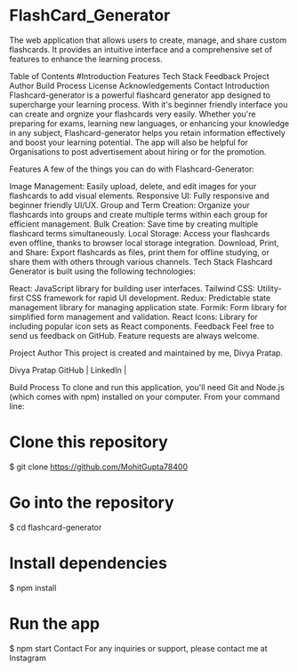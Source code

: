 # FlashCard_Generator

The web application that allows users to create, manage, and share custom flashcards. It provides an intuitive interface and a comprehensive set of features to enhance the learning process.

Table of Contents
#Introduction
Features
Tech Stack
Feedback
Project Author
Build Process
License
Acknowledgements
Contact
Introduction
Flashcard-generator is a powerful flashcard generator app designed to supercharge your learning process. With it's beginner friendly interface you can create and orgnize your flashcards very easily. Whether you're preparing for exams, learning new languages, or enhancing your knowledge in any subject, Flashcard-generator helps you retain information effectively and boost your learning potential. The app will also be helpful for Organisations to post advertisement about hiring or for the promotion.

Features
A few of the things you can do with Flashcard-Generator:

Image Management: Easily upload, delete, and edit images for your flashcards to add visual elements.
Responsive UI: Fully responsive and beginner friendly UI/UX.
Group and Term Creation: Organize your flashcards into groups and create multiple terms within each group for efficient management.
Bulk Creation: Save time by creating multiple flashcard terms simultaneously.
Local Storage: Access your flashcards even offline, thanks to browser local storage integration.
Download, Print, and Share: Export flashcards as files, print them for offline studying, or share them with others through various channels.
Tech Stack
Flashcard Generator is built using the following technologies:

React: JavaScript library for building user interfaces.
Tailwind CSS: Utility-first CSS framework for rapid UI development.
Redux: Predictable state management library for managing application state.
Formik: Form library for simplified form management and validation.
React Icons: Library for including popular icon sets as React components.
Feedback
Feel free to send us feedback on GitHub. Feature requests are always welcome.

Project Author
This project is created and maintained by me, Divya Pratap.

Divya Pratap
GitHub | LinkedIn |

Build Process
To clone and run this application, you'll need Git and Node.js (which comes with npm) installed on your computer. From your command line:

# Clone this repository
$ git clone https://github.com/MohitGupta78400

# Go into the repository
$ cd flashcard-generator

# Install dependencies
$ npm install

# Run the app
$ npm start
Contact
For any inquiries or support, please contact me at Instagram

